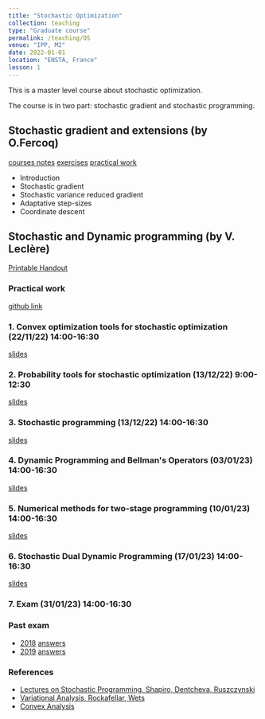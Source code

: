 ```yaml
---
title: "Stochastic Optimization"
collection: teaching
type: "Graduate course"
permalink: /teaching/OS
venue: "IPP, M2"
date: 2022-01-01
location: "ENSTA, France"
lesson: 1
---
```


This is a master level course about stochastic optimization.

The course is in two part: stochastic gradient and stochastic programming.

## Stochastic gradient and extensions (by O.Fercoq)

[courses notes](../files/teaching/Saclay/fercoq/poly_optsto_fercoq.pdf)
[exercises](../files/teaching/Saclay/fercoq/td_backpropagation.pdf)
[practical work](../files/teaching/Saclay/fercoq/TP_MNIST_basic_functions.ipynb)

- Introduction
- Stochastic gradient
- Stochastic variance reduced gradient
- Adaptative step-sizes
- Coordinate descent

## Stochastic and Dynamic programming (by V. Leclère)

[Printable Handout](../files/teaching/Saclay/Saclay-handout.pdf)


### Practical work

[github link](https://github.com/leclere/TP-Saclay)

### 1. Convex optimization tools for stochastic optimization (22/11/22) 14:00-16:30

[slides](../files/teaching/Saclay/Saclay-1.pdf)

### 2. Probability tools for stochastic optimization (13/12/22) 9:00-12:30

[slides](../files/teaching/Saclay/Saclay-2.pdf)

### 3. Stochastic programming (13/12/22) 14:00-16:30

[slides](../files/teaching/Saclay/Saclay-3.pdf)

### 4. Dynamic Programming and Bellman's Operators (03/01/23) 14:00-16:30

[slides](../files/teaching/Saclay/Saclay-4.pdf)

### 5. Numerical methods for two-stage programming (10/01/23) 14:00-16:30

[slides](../files/teaching/Saclay/Saclay-5.pdf)

### 6. Stochastic Dual Dynamic Programming (17/01/23) 14:00-16:30

[slides](../files/teaching/Saclay/Saclay-6.pdf)

### 7. Exam (31/01/23) 14:00-16:30

### Past exam

- [2018](../files/teaching/Saclay/2018-exam-OS.pdf) [answers](../files/teaching/Saclay/2018-exam-answers-OS.pdf)
- [2019](../files/teaching/Saclay/2019-exam-OS.pdf) [answers](../files/teaching/Saclay/2019-exam-answers-OS.pdf)

### References

- [Lectures on Stochastic Programming, Shapiro, Dentcheva, Ruszczynski](https://www2.isye.gatech.edu/people/faculty/Alex_Shapiro/SPbook.pdf)
- [Variational Analysis, Rockafellar, Wets](https://sites.math.washington.edu/~rtr/papers/rtr169-VarAnalysis-RockWets.pdf)
- [Convex Analysis](http://www.convexoptimization.com/TOOLS/ConvexAnalysisRockafellar.pdf)
